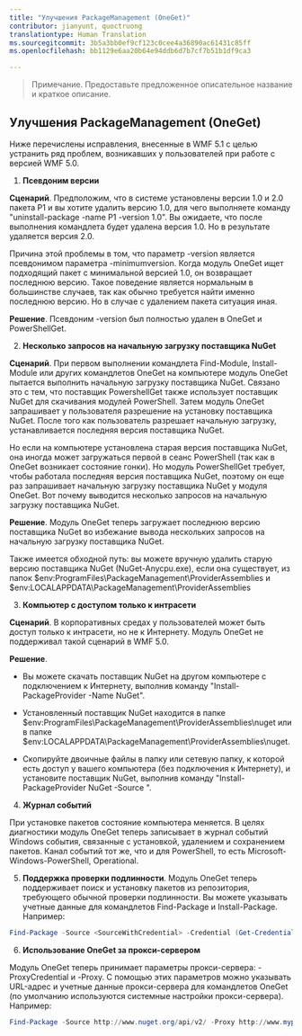 ```yaml
---
title: "Улучшения PackageManagement (OneGet)"
contributor: jianyunt, quoctruong
translationtype: Human Translation
ms.sourcegitcommit: 3b5a3bb0ef9cf123c0cee4a36890ac61431c85ff
ms.openlocfilehash: bb1129e6aa20b64e94ddb6d7b7cf7b51b1df9ca3

---
```


>Примечание. Предоставьте предложенное описательное название и краткое описание.

## Улучшения PackageManagement (OneGet) ##
Ниже перечислены исправления, внесенные в WMF 5.1 с целью устранить ряд проблем, возникавших у пользователей при работе с версией WMF 5.0. 

1. **Псевдоним версии**

**Сценарий**. Предположим, что в системе установлены версии 1.0 и 2.0 пакета P1 и вы хотите удалить версию 1.0, для чего выполняете команду "uninstall-package -name P1 -version 1.0". Вы ожидаете, что после выполнения командлета будет удалена версия 1.0. Но в результате удаляется версия 2.0. 
    
Причина этой проблемы в том, что параметр -version является псевдонимом параметра -minimumversion. Когда модуль OneGet ищет подходящий пакет с минимальной версией 1.0, он возвращает последнюю версию. Такое поведение является нормальным в большинстве случаев, так как обычно требуется найти именно последнюю версию. Но в случае с удалением пакета ситуация иная.
    
**Решение**. Псевдоним -version был полностью удален в OneGet и PowerShellGet. 

2. **Несколько запросов на начальную загрузку поставщика NuGet**

**Сценарий**. При первом выполнении командлета Find-Module, Install-Module или других командлетов OneGet на компьютере модуль OneGet пытается выполнить начальную загрузку поставщика NuGet. Связано это с тем, что поставщик PowershellGet также использует поставщик NuGet для скачивания модулей PowerShell. Затем модуль OneGet запрашивает у пользователя разрешение на установку поставщика NuGet. После того как пользователь разрешает начальную загрузку, устанавливается последняя версия поставщика NuGet. 
    
Но если на компьютере установлена старая версия поставщика NuGet, она иногда может загружаться первой в сеанс PowerShell (так как в OneGet возникает состояние гонки). Но модуль PowerShellGet требует, чтобы работала последняя версия поставщика NuGet, поэтому он еще раз запрашивает начальную загрузку поставщика NuGet у модуля OneGet. Вот почему выводится несколько запросов на начальную загрузку поставщика NuGet.

**Решение**. Модуль OneGet теперь загружает последнюю версию поставщика NuGet во избежание вывода нескольких запросов на начальную загрузку поставщика NuGet.

Также имеется обходной путь: вы можете вручную удалить старую версию поставщика NuGet (NuGet-Anycpu.exe), если она существует, из папок $env:ProgramFiles\PackageManagement\ProviderAssemblies и $env:LOCALAPPDATA\PackageManagement\ProviderAssemblies


3. **Компьютер с доступом только к интрасети**

**Сценарий**. В корпоративных средах у пользователей может быть доступ только к интрасети, но не к Интернету. Модуль OneGet не поддерживал такой сценарий в WMF 5.0.

**Решение**.
- Вы можете скачать поставщик NuGet на другом компьютере с подключением к Интернету, выполнив команду "Install-PackageProvider -Name NuGet".

- Установленный поставщик NuGet находится в папке $env:ProgramFiles\PackageManagement\ProviderAssemblies\nuget или в папке $env:LOCALAPPDATA\PackageManagement\ProviderAssemblies\nuget. 

- Скопируйте двоичные файлы в папку или сетевую папку, к которой есть доступ у вашего компьютера (без подключения к Интернету), и установите поставщик NuGet, выполнив команду "Install-PackageProvider NuGet -Source <Path to folder>".


4. **Журнал событий**

При установке пакетов состояние компьютера меняется. В целях диагностики модуль OneGet теперь записывает в журнал событий Windows события, связанные с установкой, удалением и сохранением пакетов. Канал событий тот же, что и для PowerShell, то есть Microsoft-Windows-PowerShell, Operational.

5. **Поддержка проверки подлинности**. Модуль OneGet теперь поддерживает поиск и установку пакетов из репозитория, требующего обычной проверки подлинности. Вы можете указывать учетные данные для командлетов Find-Package и Install-Package. Например:
``` PowerShell
Find-Package -Source <SourceWithCredential> -Credential (Get-Credential)
```
6. **Использование OneGet за прокси-сервером**

Модуль OneGet теперь принимает параметры прокси-сервера: -ProxyCredential и -Proxy. С помощью этих параметров можно указывать URL-адрес и учетные данные прокси-сервера для командлетов OneGet (по умолчанию используются системные настройки прокси-сервера). Например:
``` PowerShell
Find-Package -Source http://www.nuget.org/api/v2/ -Proxy http://www.myproxyserver.com -ProxyCredential (Get-Credential)
```



<!--HONumber=Jul16_HO3-->


